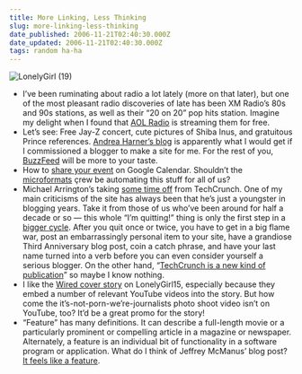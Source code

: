 ```yaml
---
title: More Linking, Less Thinking
slug: more-linking-less-thinking
date_published: 2006-11-21T02:40:30.000Z
date_updated: 2006-11-21T02:40:30.000Z
tags: random ha-ha
---
```


![LonelyGirl (19)](http://www.dashes.com/anil/images/lonelygirl.jpg)

- I’ve been ruminating about radio a lot lately (more on that later), but one of the most pleasant radio discoveries of late has been XM Radio’s 80s and 90s stations, as well as their “20 on 20” pop hits station. Imagine my delight when I found that [AOL Radio](http://music.aol.com/radioguide/bb.adp) is streaming them for free.
- Let’s see: Free Jay-Z concert, cute pictures of Shiba Inus, and gratuitous Prince references. [Andrea Harner’s blog](http://www.andreaharner.com/) is apparently what I would get if I commissioned a blogger to make a site for me. For the rest of you, [BuzzFeed](http://www.buzzfeed.com/) will be more to your taste.
- How to [share your event](http://www.google.com/intl/en/googlecalendar/event_publisher_guide.html) on Google Calendar. Shouldn’t the [microformats](http://microformats.org/) çrew be automating this stuff for all of us?
- Michael Arrington’s taking [some time off](http://www.crunchnotes.com/?p=309) from TechCrunch. One of my main criticisms of the site has always been that he’s just a youngster in blogging years. Take it from those of us who’ve been around for half a decade or so — this whole “I’m quitting!” thing is only the first step in a [bigger cycle](http://www.dashes.com/anil/2005/03/21/the_blog_cycle). After you quit once or twice, you have to get in a big flame war, post an embarrassingly personal item to your site, have a grandiose Third Anniversary blog post, coin a catch phrase, and have your last name turned into a verb before you can even consider yourself a serious blogger. On the other hand, “[TechCrunch is a new kind of publication](http://www.crunchnotes.com/?p=300)” so maybe I know nothing.
- I like the [Wired cover story](http://www.wired.com/news/wiredmag/0,72138-0.html) on LonelyGirl15, especially because they embed a number of relevant YouTube videos into the story. But how come the it’s-not-porn-we’re-journalists photo shoot video isn’t on YouTube, too? It’d be a great promo for the story!
- “Feature” has many definitions. It can describe a full-length movie or a particularly prominent or compelling article in a magazine or newspaper. Alternately, a feature is an individual bit of functionality in a software program or application. What do I think of Jeffrey McManus’ blog post? [It feels like a feature](http://mcmanus.typepad.com/grind/2006/11/this_feels_like.html).
